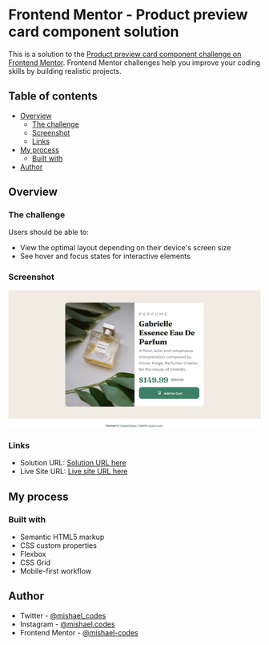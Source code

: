 # Frontend Mentor - Product preview card component solution

This is a solution to the [Product preview card component challenge on Frontend Mentor](https://www.frontendmentor.io/challenges/product-preview-card-component-GO7UmttRfa). Frontend Mentor challenges help you improve your coding skills by building realistic projects.

## Table of contents

- [Overview](#overview)
  - [The challenge](#the-challenge)
  - [Screenshot](#screenshot)
  - [Links](#links)
- [My process](#my-process)
  - [Built with](#built-with)
- [Author](#author)

## Overview

### The challenge

Users should be able to:

- View the optimal layout depending on their device's screen size
- See hover and focus states for interactive elements

### Screenshot

![](images/Frontend%20Mentor%20%20%20Product%20preview%20card%20component.png)

### Links

- Solution URL: [Solution URL here](https://github.com/mishael-codes/product-preview-card-component-main)
- Live Site URL: [Live site URL here](https://mishael-codes.github.io/product-preview-card-component-main)

## My process

### Built with

- Semantic HTML5 markup
- CSS custom properties
- Flexbox
- CSS Grid
- Mobile-first workflow

## Author

- Twitter - [@mishael_codes](https://www.twitter.com/mishael_codes)
- Instagram - [@mishael.codes](https://www.instagram.com/mishael.codes)
- Frontend Mentor - [@mishael-codes](https://www.frontendmentor.io/profile/mishael-codes)
